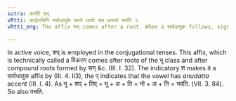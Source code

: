 ```yaml
---
sutra: कर्त्तरि शप्
vRtti: कर्त्तृवाचिनि सार्वधातुके परतो धातोः शप् प्रत्ययो भवति ॥
vRtti_eng: The affix शप् comes after a root. When a सार्वधातुक follows, signifying the agent.

---
```

In active voice, शप् is employed in the conjugational tenses. This affix, which is technically called a विकरण comes after roots of the भू class and after compound roots formed by सन् &c. (III. I. 32). The indicatory श makes it a सार्वधातुक affix by (III. 4. II3), the प् indicates that the vowel has _anudatta_ accent (III. I. 4). As भू + शप् + तिप् = भू + अ + ति = भो + अ + ति = भवति. (VII. 3. 84). So also पचति.